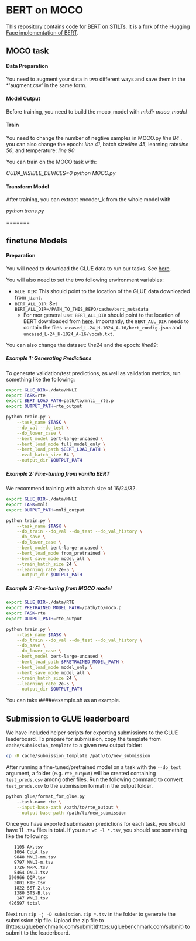 # BERT on MOCO

This repository contains code for [BERT on STILTs](https://arxiv.org/abs/1811.01088v2). It is a fork of the [Hugging Face implementation of BERT](https://github.com/huggingface/pytorch-pretrained-BERT).

## MOCO task

#### Data Preparation

You need to augment your data in two different ways and save them in the *'augment.csv' in the same form.

#### Model Output

Before training, you need to build the moco_model with *mkdir moco_model*

#### Train
You need to change the number of negtive samples in MOCO.py *line 84* , you can also change the epoch: *line 41*, batch size:*line 45*, learning rate:*line 50*, and temperature: *line 90*

You can train on the MOCO task with:

*CUDA_VISIBLE_DEVICES=0 python MOCO.py*

#### Transform Model

After training, you can extract encoder_k from the whole model with

*python trans.py*

=======

## finetune Models

#### Preparation

You will need to download the GLUE data to run our tasks. See [here](https://gluebenchmark.com/tasks).

You will also need to set the two following environment variables:

* `GLUE_DIR`: This should point to the location of the GLUE data downloaded from `jiant`.
* `BERT_ALL_DIR`: Set `BERT_ALL_DIR=/PATH_TO_THIS_REPO/cache/bert_metadata` 
    * For mor general use: `BERT_ALL_DIR` should point to the location of BERT downloaded from [here](https://storage.googleapis.com/bert_models/2018_10_18/uncased_L-24_H-1024_A-16.zip). Importantly, the `BERT_ALL_DIR` needs to contain the files `uncased_L-24_H-1024_A-16/bert_config.json` and `uncased_L-24_H-1024_A-16/vocab.txt`.
  
 You can also change the dataset: *line24* and the epoch: *line89*:

##### Example 1: Generating Predictions

To generate validation/test predictions, as well as validation metrics, run something like the following:

```bash
export GLUE_DIR=./data/MNLI 
export TASK=rte
export BERT_LOAD_PATH=path/to/mnli__rte.p
export OUTPUT_PATH=rte_output

python train.py \
    --task_name $TASK \
    --do_val --do_test \
    --do_lower_case \
    --bert_model bert-large-uncased \
    --bert_load_mode full_model_only \
    --bert_load_path $BERT_LOAD_PATH \
    --eval_batch_size 64 \
    --output_dir $OUTPUT_PATH
``` 

##### Example 2: Fine-tuning from vanilla BERT

We recommend training with a batch size of 16/24/32.

```bash
export GLUE_DIR=./data/MNLI                                                                                                export BERT_ALL_DIR=./   
export TASK=mnli
export OUTPUT_PATH=mnli_output

python train.py \
    --task_name $TASK \
    --do_train --do_val --do_test --do_val_history \
    --do_save \
    --do_lower_case \
    --bert_model bert-large-uncased \
    --bert_load_mode from_pretrained \
    --bert_save_mode model_all \
    --train_batch_size 24 \
    --learning_rate 2e-5 \
    --output_dir $OUTPUT_PATH
``` 


##### Example 3: Fine-tuning from MOCO model

```bash
export GLUE_DIR=./data/RTE
export PRETRAINED_MODEL_PATH=/path/to/moco.p
export TASK=rte
export OUTPUT_PATH=rte_output

python train.py \
    --task_name $TASK \
    --do_train --do_val --do_test --do_val_history \
    --do_save \
    --do_lower_case \
    --bert_model bert-large-uncased \
    --bert_load_path $PRETRAINED_MODEL_PATH \
    --bert_load_mode model_only \
    --bert_save_mode model_all \
    --train_batch_size 24 \
    --learning_rate 2e-5 \
    --output_dir $OUTPUT_PATH
``` 
You can take #####example.sh as an example.

## Submission to GLUE leaderboard

We have included helper scripts for exporting submissions to the GLUE leaderboard. To prepare for submission, copy the template from `cache/submission_template` to a given new output folder:

```bash
cp -R cache/submission_template /path/to/new_submission
```

After running a fine-tuned/pretrained model on a task with the `--do_test` argument, a folder (e.g. `rte_output`) will be created containing `test_preds.csv` among other files. Run the following command to convert `test_preds.csv` to the submission format in the output folder.

```bash
python glue/format_for_glue.py 
    --task-name rte \
    --input-base-path /path/to/rte_output \
    --output-base-path /path/to/new_submission
```

Once you have exported submission predictions for each task, you should have 11 `.tsv` files in total. If you run `wc -l *.tsv`, you should see something like the following:

```
   1105 AX.tsv
   1064 CoLA.tsv
   9848 MNLI-mm.tsv
   9797 MNLI-m.tsv
   1726 MRPC.tsv
   5464 QNLI.tsv
 390966 QQP.tsv
   3001 RTE.tsv
   1822 SST-2.tsv
   1380 STS-B.tsv
    147 WNLI.tsv
 426597 total 
```

Next run `zip -j -D submission.zip *.tsv` in the folder to generate the submission zip file. Upload the zip file to [https://gluebenchmark.com/submit](https://gluebenchmark.com/submit) to submit to the leaderboard.


